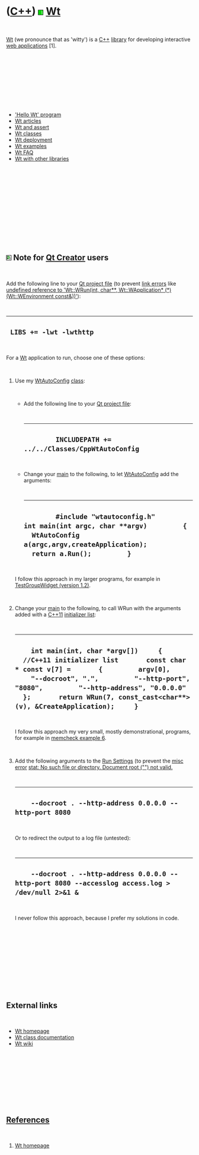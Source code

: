 



 

 

 

 

 

([C++](Cpp.htm)) ![Wt](PicWt.png) [Wt](CppWt.htm)
=================================================

 

[Wt](CppWt.htm) (we pronounce that as 'witty') is a [C++](Cpp.htm)
[library](CppLibrary.htm) for developing interactive [web
applications](CppWebApplication.htm) \[1\].

 

 

 

 

 

-   ['Hello Wt' program](CppHelloWt.htm)
-   [Wt articles](CppWtArticle.htm)
-   [Wt and assert](CppWtAssert.htm)
-   [Wt classes](CppWtClass.htm)
-   [Wt deployment](CppWtDeploy.htm)
-   [Wt examples](CppWtExample.htm)
-   [Wt FAQ](CppWtFaq.htm)
-   [Wt with other libraries](CppWtWithOtherLibraries.htm)

 

 

 

 

 

 

 

![Qt Creator](PicQtCreator.png) Note for [Qt Creator](CppQtCreator.htm) users
-----------------------------------------------------------------------------

 

Add the following line to your [Qt project file](CppQtProjectFile.htm)
(to prevent [link errors](CppLinkError.htm) like [undefined reference to
'Wt::WRun(int, char\*\*, Wt::WApplication\* (\*)(Wt::WEnvironment
const&))'](CppLinkErrorUndefinedReferenceToWtWrun.htm)):

 

  --------------------------
  ` LIBS += -lwt -lwthttp`
  --------------------------

 

For a [Wt](CppWt.htm) application to run, choose one of these options:

 

1.  Use my [WtAutoConfig](CppWtAutoConfig.htm) [class](CppClass.htm):

     

    -   Add the following line to your [Qt project
        file](CppQtProjectFile.htm):

         

          ------------------------------------------------------------------
          `         INCLUDEPATH += ../../Classes/CppWtAutoConfig         `
          ------------------------------------------------------------------

         

    -   Change your [main](CppMain.htm) to the following, to let
        [WtAutoConfig](CppWtAutoConfig.htm) add the arguments:

         

          -----------------------------------------------------------------------------------------------------------------------------------------------------------------------------------------------------
          `         #include "wtautoconfig.h"                  int main(int argc, char **argv)         {           WtAutoConfig a(argc,argv,createApplication);           return a.Run();         }         `
          -----------------------------------------------------------------------------------------------------------------------------------------------------------------------------------------------------

     

    I follow this approach in my larger programs, for example in
    [TestGroupWidget (version 1.2)](ToolTestGroupWidgetSource_1_2.htm).

     

2.  Change your [main](CppMain.htm) to the following, to call WRun with
    the arguments added with a [C++11](Cpp11.htm) [initializer
    list](CppInitializerList.htm):

     

      --------------------------------------------------------------------------------------------------------------------------------------------------------------------------------------------------------------------------------------------------------------------------------------------------------------------
      `     int main(int, char *argv[])     {       //C++11 initializer list       const char * const v[7] =       {         argv[0],         "--docroot", ".",         "--http-port", "8080",         "--http-address", "0.0.0.0"       };       return WRun(7, const_cast<char**>(v), &CreateApplication);     }     `
      --------------------------------------------------------------------------------------------------------------------------------------------------------------------------------------------------------------------------------------------------------------------------------------------------------------------

     

    I follow this approach my very small, mostly demonstrational,
    programs, for example in [memcheck example
    6](CppMemcheckExample6.htm).

     

3.  Add the following arguments to the [Run
    Settings](CppQtCreatorRunSettings.png) (to prevent the [misc
    error](CppMiscError.htm) [stat: No such file or directory. Document
    root ("")
    not valid.](CppMiscErrorStatNoSuchFileOrDirectoryDocumentRootNotValid.htm)

     

      -----------------------------------------------------------------
      `     --docroot . --http-address 0.0.0.0 --http-port 8080     `
      -----------------------------------------------------------------

     

    Or to redirect the output to a log file (untested):

     

      -----------------------------------------------------------------------------------------------------------
      `     --docroot . --http-address 0.0.0.0 --http-port 8080 --accesslog access.log > /dev/null 2>&1 &     `
      -----------------------------------------------------------------------------------------------------------

     

    I never follow this approach, because I prefer my solutions in code.

     

 

 

 

 

 

External links
--------------

 

-   [Wt homepage](http://www.webtoolkit.eu/wt)
-   [Wt class
    documentation](http://www.webtoolkit.eu/wt/doc/reference/html/annotated.html)
-   [Wt wiki](http://redmine.webtoolkit.eu/projects/wt/wiki)

 

 

 

 

 

[References](CppReferences.htm)
-------------------------------

 

1.  [Wt homepage](http://www.webtoolkit.eu/wt)

 

 

 

 

 





 



